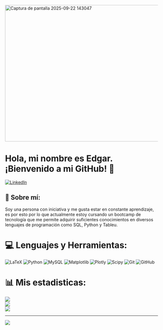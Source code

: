 <img width="1450" height="450" alt="Captura de pantalla 2025-09-22 143047" src="https://github.com/user-attachments/assets/4c1434a6-5ebf-4b23-8dcc-68c1de8ba512" />

# Hola, mi nombre es Edgar. ¡Bienvenido a mi GitHub! 👋


[![LinkedIn](https://img.shields.io/badge/LinkedIn-%230077B5.svg?logo=linkedin&logoColor=white)](https://www.linkedin.com/in/edgar-mil%C3%A1n/)

## 💫 Sobre mí:
Soy una persona con iniciativa y me gusta estar en constante aprendizaje, es por esto por lo que actualmente estoy cursando un bootcamp de tecnología que me permite adquirir suficientes conocimientos en diversos lenguajes de programación como SQL, Python y Tableu.



# 💻 Lenguajes y Herramientas:
![LaTeX](https://img.shields.io/badge/latex-%23008080.svg?style=for-the-badge&logo=latex&logoColor=white) ![Python](https://img.shields.io/badge/python-3670A0?style=for-the-badge&logo=python&logoColor=ffdd54) ![MySQL](https://img.shields.io/badge/mysql-4479A1.svg?style=for-the-badge&logo=mysql&logoColor=white) ![Matplotlib](https://img.shields.io/badge/Matplotlib-%23ffffff.svg?style=for-the-badge&logo=Matplotlib&logoColor=black) ![Plotly](https://img.shields.io/badge/Plotly-%233F4F75.svg?style=for-the-badge&logo=plotly&logoColor=white) ![Scipy](https://img.shields.io/badge/SciPy-%230C55A5.svg?style=for-the-badge&logo=scipy&logoColor=%white) ![Git](https://img.shields.io/badge/git-%23F05033.svg?style=for-the-badge&logo=git&logoColor=white) ![GitHub](https://img.shields.io/badge/github-%23121011.svg?style=for-the-badge&logo=github&logoColor=white)
# 📊 Mis estadisticas:
![](https://github-readme-stats.vercel.app/api?username=EdgarMC23&theme=vue-dark&hide_border=false&include_all_commits=false&count_private=false)<br/>
![](https://nirzak-streak-stats.vercel.app/?user=EdgarMC23&theme=vue-dark&hide_border=false)<br/>
![](https://github-readme-stats.vercel.app/api/top-langs/?username=EdgarMC23&theme=vue-dark&hide_border=false&include_all_commits=false&count_private=false&layout=compact)

---
[![](https://visitcount.itsvg.in/api?id=EdgarMC23&icon=0&color=0)](https://visitcount.itsvg.in)


<!-- Proudly created with GPRM ( https://gprm.itsvg.in ) -->

<!--![OIP (1)](https://github.com/user-attachments/assets/ccdecd3b-ae4f-44d3-b57e-cd07bbda50b0)
![OIP (1)](https://github.com/user-attachments/assets/e379341b-13c7-4f7e-9586-9a044042def0)

**EdgarMC23/EdgarMC23** is a ✨ _special_ ✨ repository because its `README.md` (this file) appears on your GitHub profile.

Here are some ideas to get you started:

- 🔭 I’m currently working on ...
- 🌱 I’m currently learning ...
- 👯 I’m looking to collaborate on ...
- 🤔 I’m looking for help with ...
- 💬 Ask me about ...
- 📫 How to reach me: ...
- 😄 Pronouns: ...
- ⚡ Fun fact: ...![OIP (1)](https://github.com/user-attachments/assets/514550c3-bff8-4ddb-83d1-abee33e93258)

-->
